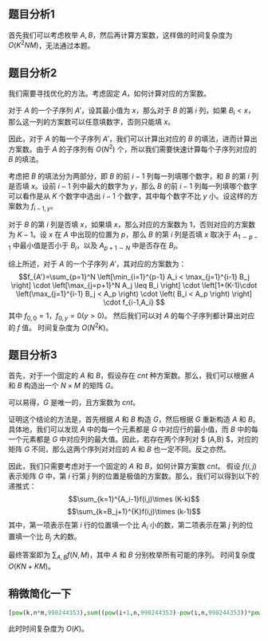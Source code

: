 ## 题目分析1
首先我们可以考虑枚举 $A,B$，然后再计算方案数，这样做的时间复杂度为 $O(K^2NM)$，无法通过本题。

## 题目分析2
我们需要寻找优化的方法。考虑固定 $A$，如何计算对应的方案数。

对于 $A$ 的一个子序列 $A'$，设其最小值为 $x$，那么对于 $B$ 的第 $i$ 列，如果 $B_i<x$，那么这一列的方案数可以任意填数字，否则只能填 $x$。

因此，对于 $A$ 的每一个子序列 $A'$，我们可以计算出对应的 $B$ 的填法，进而计算出方案数。由于 $A$ 的子序列有 $O(N^2)$ 个，所以我们需要快速计算每个子序列对应的 $B$ 的填法。

考虑把 $B$ 的填法分为两部分，即 $B$ 的前 $i-1$ 列每一列填哪个数字，和 $B$ 的第 $i$ 列是否填 $x$。设前 $i-1$ 列中最大的数字为 $y$，那么 $B$ 的前 $i-1$ 列每一列填哪个数字可以看作是从 $K$ 个数字中选出 $i-1$ 个数字，其中每个数字不比 $y$ 小。设这样的方案数为 $f_{i-1,y}$。

对于 $B$ 的第 $i$ 列是否填 $x$，如果填 $x$，那么对应的方案数为 $1$，否则对应的方案数为 $K-1$。设 $x$ 在 $A$ 中出现的位置为 $p$，那么 $B$ 的第 $i$ 列是否填 $x$ 取决于 $A_{1\sim p-1}$ 中最小值是否小于 $B_i$，以及 $A_{p+1\sim N}$ 中是否存在 $B_i$。

综上所述，对于 $A$ 的一个子序列 $A'$，其对应的方案数为：
$$f_{A'}=\sum_{p=1}^N \left[\min_{i=1}^{p-1} A_i < \max_{j=1}^{i-1} B_j \right] \cdot \left[\max_{j=p+1}^N A_j \leq B_i \right] \cdot \left[1+(K-1)\cdot \left(\max_{j=1}^{i-1} B_j < A_p \right) \cdot \left( B_i < A_p \right) \right] \cdot f_{i-1,A_i} $$
其中 $f_{0,0}=1$，$f_{0,y}=0(y>0)$。
然后我们可以对 $A$ 的每个子序列都计算出对应的 $f$ 值。
时间复杂度为 $O(N^2K)$。

## 题目分析3

首先，对于一个固定的 $A$ 和 $B$，假设存在 $cnt$ 种方案数。那么，我们可以根据 $A$ 和 $B$ 构造出一个 $N\times M$ 的矩阵 $G$。

可以易得，$G$ 是唯一的，且方案数为 $cnt$。

证明这个结论的方法是，首先根据 $A$ 和 $B$ 构造 $G$，然后根据 $G$ 重新构造 $A$ 和 $B$。具体地，我们可以发现 $A$ 中的每一个元素都是 $G$ 中对应行的最小值，而 $B$ 中的每一个元素都是 $G$ 中对应列的最大值。因此，若存在两个序列对 $ (A,B) $，对应的矩阵 $G$ 不同，那么这两个序列对对应的 $A$ 和 $B$ 也一定不同。反之亦然。

因此，我们只需要考虑对于一个固定的 $A$ 和 $B$，如何计算方案数 $cnt$。
假设 $f(i,j)$ 表示矩阵 $G$ 中，第 $i$ 行第 $j$ 列的位置是极值的方案数。那么，我们可以得到以下的递推式：
$$\sum_{k=1}^{A_i-1}f(i,j)\times (K-k)$$
$$\sum_{k=B_j+1}^{K}f(i,j)\times (k-1)$$
其中，第一项表示在第 $i$ 行的位置填一个比 $A_i$ 小的数，第二项表示在第 $j$ 列的位置填一个比 $B_j$ 大的数。

最终答案即为 $\sum_{A,B}f(N,M)$，其中 $A$ 和 $B$ 分别枚举所有可能的序列。
时间复杂度 $O(KN+KM)$。

## 稍微简化一下
```python
[pow(k,n*m,998244353),sum((pow(i+1,n,998244353)-pow(i,n,998244353))*pow(k-i,m,998244353) for i in range(k))%998244353][n>=2<=m]
```
此时时间复杂度为 $O(K)$。